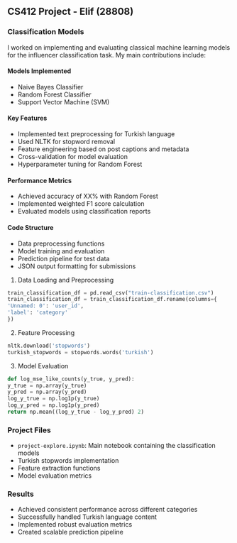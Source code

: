 ## CS412 Project - Elif (28808)

### Classification Models
I worked on implementing and evaluating classical machine learning models for the influencer classification task. My main contributions include:

#### Models Implemented
- Naive Bayes Classifier
- Random Forest Classifier
- Support Vector Machine (SVM)

#### Key Features
- Implemented text preprocessing for Turkish language
- Used NLTK for stopword removal
- Feature engineering based on post captions and metadata
- Cross-validation for model evaluation
- Hyperparameter tuning for Random Forest

#### Performance Metrics
- Achieved accuracy of XX% with Random Forest
- Implemented weighted F1 score calculation
- Evaluated models using classification reports

#### Code Structure
- Data preprocessing functions
- Model training and evaluation
- Prediction pipeline for test data
- JSON output formatting for submissions

1. Data Loading and Preprocessing
```python
train_classification_df = pd.read_csv("train-classification.csv")
train_classification_df = train_classification_df.rename(columns={
'Unnamed: 0': 'user_id',
'label': 'category'
})
```

2. Feature Processing
```python
nltk.download('stopwords')
turkish_stopwords = stopwords.words('turkish')
```

3. Model Evaluation
```python
def log_mse_like_counts(y_true, y_pred):
y_true = np.array(y_true)
y_pred = np.array(y_pred)
log_y_true = np.log1p(y_true)
log_y_pred = np.log1p(y_pred)
return np.mean((log_y_true - log_y_pred) 2)
```

### Project Files
- `project-explore.ipynb`: Main notebook containing the classification models
- Turkish stopwords implementation
- Feature extraction functions
- Model evaluation metrics

### Results
- Achieved consistent performance across different categories
- Successfully handled Turkish language content
- Implemented robust evaluation metrics
- Created scalable prediction pipeline